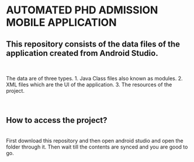 # AUTOMATED PHD ADMISSION MOBILE APPLICATION
<h2> This repository consists of the data files of the application created from Android Studio.</h2>
<br>
 <p>
  The data are of three types.
   1. Java Class files also known as modules.
   2. XML files which are the UI of the application.
   3. The resources of the project.
 </p>
<br>
<p>
 <h2>How to access the project?</h2>
 <br>
 First download this repository and then open android studio and open the folder through it. Then wait till the contents are synced and you are good to go.
 </p>
 <br>
 
